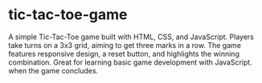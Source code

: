 # tic-tac-toe-game
A simple Tic-Tac-Toe game built with HTML, CSS, and JavaScript. Players take turns on a 3x3 grid, aiming to get three marks in a row. The game features responsive design, a reset button, and highlights the winning combination. Great for learning basic game development with JavaScript. when the game concludes.
